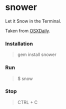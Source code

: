 snower
======

Let it Snow in the Terminal.

Taken from [OSXDaily](http://osxdaily.com/2013/12/06/snow-terminal-mac-os-x-command).

### Installation

> gem install snower

### Run

> $ snow

### Stop

> CTRL + C

